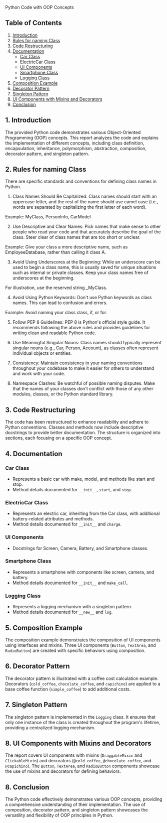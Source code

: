 Python Code with OOP Concepts

## Table of Contents
1. [Introduction](#1-introduction)
2. [Rules for naming Class](#2-naming-conventions)
3. [Code Restructuring](#3-code-restructuring)
4. [Documentation](#4-documentation)
   - [Car Class](#car-class)
   - [ElectricCar Class](#electriccar-class)
   - [UI Components](#ui-components)
   - [Smartphone Class](#smartphone-class)
   - [Logging Class](#logging-class)
5. [Composition Example](#5-composition-example)
6. [Decorator Pattern](#6-decorator-pattern)
7. [Singleton Pattern](#7-singleton-pattern)
8. [UI Components with Mixins and Decorators](#8-ui-components-with-mixins-and-decorators)
9. [Conclusion](#9-conclusion)

## 1. Introduction

The provided Python code demonstrates various Object-Oriented Programming (OOP) concepts. This report analyzes the code and explains the implementation of different concepts, including class definition, encapsulation, inheritance, polymorphism, abstraction, composition, decorator pattern, and singleton pattern.

## 2. Rules for naming Class

There are specific standards and conventions for defining class names in Python.

1) Class Names Should Be Capitalized: Class names should start with an uppercase letter, and the rest of the name should use camel case (i.e., words are separated by capitalizing the first letter of each word).

Example: MyClass, PersonInfo, CarModel

2) Use Descriptive and Clear Names: Pick names that make sense to other people who read your code and that accurately describe the goal of the class. Steer clear of class names that are too short or unclear.

Example: Give your class a more descriptive name, such as EmployeeDatabase, rather than calling it class A.

3) Avoid Using Underscores at the Beginning: While an underscore can be used to begin a class name, this is usually saved for unique situations such as internal or private classes. Keep your class names free of underscores at the beginning.

For illustration, use the reserved string _MyClass.

4) Avoid Using Python Keywords: Don't use Python keywords as class names. This can lead to confusion and errors.

Example: Avoid naming your class class, if, or for.

5) Follow PEP 8 Guidelines: PEP 8 is Python's official style guide. It recommends following the above rules and provides guidelines for writing clean and readable Python code.

6) Use Meaningful Singular Nouns: Class names should typically represent singular nouns (e.g., Car, Person, Account), as classes often represent individual objects or entities.
  
7) Consistency: Maintain consistency in your naming conventions throughout your codebase to make it easier for others to understand and work with your code.

8) Namespace Clashes: Be watchful of possible naming disputes. Make that the names of your classes don't conflict with those of any other modules, classes, or the Python standard library.

## 3. Code Restructuring

The code has been restructured to enhance readability and adhere to Python conventions. Classes and methods now include descriptive docstrings to provide better documentation. The structure is organized into sections, each focusing on a specific OOP concept.

## 4. Documentation

### Car Class

- Represents a basic car with make, model, and methods like start and stop.
- Method details documented for `__init__`, `start`, and `stop`.

### ElectricCar Class

- Represents an electric car, inheriting from the Car class, with additional battery-related attributes and methods.
- Method details documented for `__init__` and `charge`.

### UI Components

- Docstrings for Screen, Camera, Battery, and Smartphone classes.

### Smartphone Class

- Represents a smartphone with components like screen, camera, and battery.
- Method details documented for `__init__` and `make_call`.

### Logging Class

- Represents a logging mechanism with a singleton pattern.
- Method details documented for `__new__` and `log`.

## 5. Composition Example

The composition example demonstrates the composition of UI components using interfaces and mixins. Three UI components (`Button`, `TextArea`, and `RadioButton`) are created with specific behaviors using composition.

## 6. Decorator Pattern

The decorator pattern is illustrated with a coffee cost calculation example. Decorators (`cold_coffee`, `chocolate_coffee`, and `capichino`) are applied to a base coffee function (`simple_coffee`) to add additional costs.

## 7. Singleton Pattern

The singleton pattern is implemented in the `Logging` class. It ensures that only one instance of the class is created throughout the program's lifetime, providing a centralized logging mechanism.

## 8. UI Components with Mixins and Decorators

The report covers UI components with mixins (`DraggableMixin` and `ClickableMixin`) and decorators (`@cold_coffee`, `@chocolate_coffee`, and `@capichino`). The `Button`, `TextArea`, and `RadioButton` components showcase the use of mixins and decorators for defining behaviors.

## 8. Conclusion

The Python code effectively demonstrates various OOP concepts, providing a comprehensive understanding of their implementation. The use of composition, decorator pattern, and singleton pattern showcases the versatility and flexibility of OOP principles in Python.




